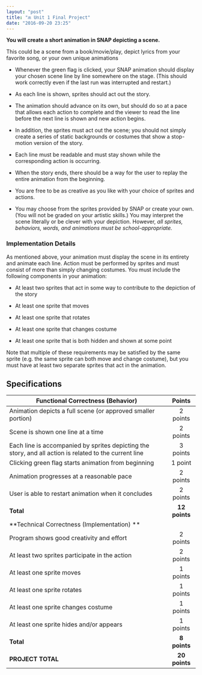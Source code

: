 ```yaml
---
layout: "post"
title: "🔚 Unit 1 Final Project"
date: "2016-09-20 23:25"
---
```


**You will create a short animation in SNAP depicting a scene.**

This could be a scene from a book/movie/play, depict lyrics from your favorite song, or your own unique animations

* Whenever the green flag is clicked, your SNAP animation should display your chosen scene line by line somewhere on the stage. (This should work correctly even if the last run was interrupted and restart.)

* As each line is shown, sprites should act out the story.

* The animation should advance on its own, but should do so at a pace that allows each action to complete and the viewer to read the line before the next line is shown and new action begins.

* In addition, the sprites must act out the scene; you should not simply create a series of static backgrounds or costumes that show a stop-motion version of the story.

* Each line must be readable and must stay shown while the corresponding action is occurring.

* When the story ends, there should be a way for the user to replay the entire animation from the beginning.

* You are free to be as creative as you like with your choice of sprites and actions.

* You may choose from the sprites provided by SNAP or create your own. (You will not be graded on your artistic skills.) You may interpret the scene literally or be clever with your depiction. However, *all sprites, behaviors, words, and animations must be school-appropriate.*

### **Implementation Details**

As mentioned above, your animation must display the scene in its entirety and animate each line. Action must be performed by sprites and must consist of more than simply changing costumes. You must include the following components in your animation:

* At least two sprites that act in some way to contribute to the depiction of the story

* At least one sprite that moves

* At least one sprite that rotates

* At least one sprite that changes costume

* At least one sprite that is both hidden and shown at some point

Note that multiple of these requirements may be satisfied by the same sprite (e.g. the same sprite can both move and change costume), but you must have at least two separate sprites that act in the animation.

## Specifications

| Functional Correctness (Behavior)                                                                  |  Points         |
|--------------------------------------------------------------------------------------------------------|:-----------:|
| Animation depicts a full scene (or approved smaller portion)                                           | 2 points  |
| Scene is shown one line at a time                                                                      | 2 points  |
| Each line is accompanied by sprites depicting the story, and all action is related to the current line | 3 points  |
| Clicking green flag starts animation from beginning                                                    | 1 point   |
| Animation progresses at a reasonable pace                                                              | 2 points  |
| User is able to restart animation when it concludes                                                    | 2 points  |
| **Total**                                                                                                  | **12 points** |
| **Technical Correctness (Implementation)     **                                                          |           |
| Program shows good creativity and effort                                                               | 2 points  |
| At least two sprites participate in the action                                                         | 2 points  |
| At least one sprite moves                                                                              | 1 points  |
| At least one sprite rotates                                                                            | 1 points  |
| At least one sprite changes costume                                                                    | 1 points  |
| At least one sprite hides and/or appears                                                               | 1 points  |
| **Total**                                                                                                  | **8 points**  |
| **PROJECT TOTAL**                                                                                          | **20 points** |
